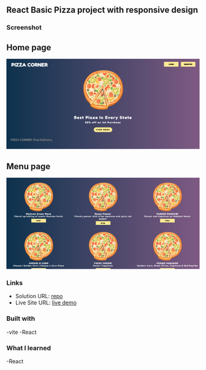## React Basic Pizza project with responsive design


### Screenshot

## Home page
![](./public/image2.png)
## Menu page
![](./public/image.png)

### Links

- Solution URL: [repo](https://github.com/reynoldArun/react-simple-pizza-project)
- Live Site URL: [live demo](https://glistening-axolotl-5f5064.netlify.app/)

### Built with

-vite
-React


### What I learned
-React

